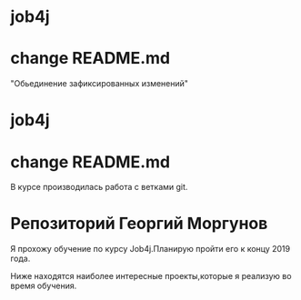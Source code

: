 # job4j
# change README.md

"Обьединение зафиксированных  изменений"


# job4j
# change README.md

В курсе производилась работа с ветками git.

# Репозиторий Георгий Моргунов

Я прохожу обучение по курсу Job4j.Планирую пройти его к концу 2019 года.

Ниже находятся наиболее интересные проекты,которые я реализую во время обучения.
